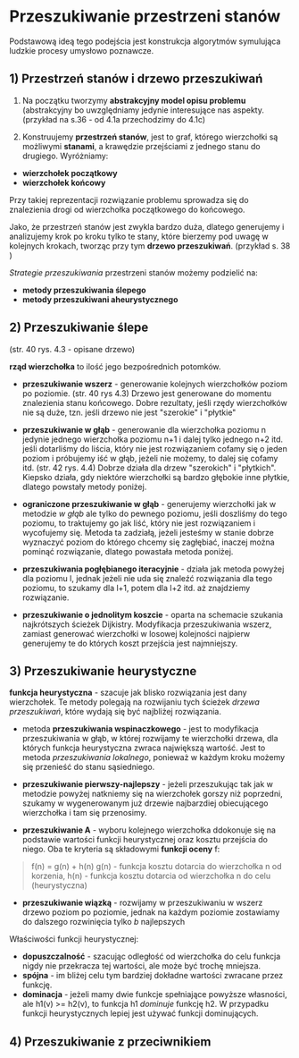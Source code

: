 # Przeszukiwanie przestrzeni stanów

Podstawową ideą tego podejścia jest konstrukcja algorytmów symulująca ludzkie procesy umysłowo poznawcze.

## 1) Przestrzeń stanów i drzewo przeszukiwań

1. Na początku tworzymy **abstrakcyjny model opisu problemu** (abstrakcyjny bo uwzględniamy jedynie interesujące nas aspekty. (przykład na s.36 - od 4.1a przechodzimy do 4.1c)

2. Konstruujemy **przestrzeń stanów**, jest to graf, którego wierzchołki są możliwymi **stanami**, a krawędzie przejściami z jednego stanu do drugiego. Wyróżniamy:
- **wierzchołek początkowy**
- **wierzchołek końcowy**

Przy takiej reprezentacji rozwiązanie problemu sprowadza się do znalezienia drogi od wierzchołka początkowego do końcowego.

Jako, że przestrzeń stanów jest zwykla bardzo duża, dlatego generujemy i analizujemy krok po kroku tylko te stany, które bierzemy pod uwagę w kolejnych krokach, tworząc przy tym **drzewo przeszukiwań**. (przykład s. 38 )

*Strategie przeszukiwania* przestrzeni stanów możemy podzielić na:
- **metody przeszukiwania ślepego**
- **metody przeszukiwani aheurystycznego**

## 2) Przeszukiwanie ślepe

(str. 40 rys. 4.3 - opisane drzewo)

**rząd wierzchołka** to ilość jego bezpośrednich potomków.

- **przeszukiwanie wszerz** - generowanie kolejnych wierzchołków poziom po poziomie. (str. 40 rys 4.3) Drzewo jest generowane do momentu znalezienia stanu końcowego. Dobre rezultaty, jeśli rzędy wierzchołków nie są duże, tzn. jeśli drzewo nie jest "szerokie" i "płytkie"

- **przeszukiwanie w głąb** - generowanie dla wierzchołka poziomu n jedynie jednego wierzchołka poziomu n+1 i dalej tylko jednego n+2 itd. jeśli dotarliśmy do liścia, który nie jest rozwiązaniem cofamy się o jeden poziom i próbujemy iść w głąb, jeżeli nie możemy, to dalej się cofamy itd. (str. 42 rys. 4.4) Dobrze działa dla drzew "szerokich" i "płytkich". Kiepsko działa, gdy niektóre wierzchołki są bardzo głębokie inne płytkie, dlatego powstały metody poniżej.

- **ograniczone przeszukiwanie w głąb** - generujemy wierzchołki jak w metodzie *w głąb* ale tylko do pewnego poziomu, jeśli doszliśmy do tego poziomu, to traktujemy go jak liść, który nie jest rozwiązaniem i wycofujemy się. Metoda ta zadziałą, jeżeli jesteśmy w stanie dobrze wyznaczyć poziom do którego chcemy się zagłębiać, inaczej można pominąć rozwiązanie, dlatego powastała metoda poniżej.

- **przeszukiwania pogłębianego iteracyjnie** - działa jak metoda powyżej dla poziomu l, jednak jeżeli nie uda się znaleźć rozwiązania dla tego poziomu, to szukamy dla l+1, potem dla l+2 itd. aż znajdziemy rozwiązanie.

- **przeszukiwanie o jednolitym koszcie** - oparta na schemacie szukania najkrótszych ścieżek Dijkistry. Modyfikacja przeszukiwania wszerz, zamiast generować wierzchołki w losowej kolejności najpierw generujemy te do których koszt przejścia jest najmniejszy.

## 3) Przeszukiwanie heurystyczne

**funkcja heurystyczna** - szacuje jak blisko rozwiązania jest dany wierzchołek. Te metody polegają na rozwijaniu tych ścieżek *drzewa przeszukiwań*, które wydają się być najbliżej rozwiązania.

- metoda **przeszukiwania wspinaczkowego** - jest to modyfikacja przeszukiwania w głąb, w której rozwijamy te wierzchołki drzewa, dla których funkcja heurystyczna zwraca największą wartość. Jest to metoda *przeszukiwania lokalnego*, ponieważ w każdym kroku możemy się przenieść do stanu sąsiedniego.

- **przeszukiwanie pierwszy-najlepszy** - jeżeli przeszukując tak jak w metodzie powyżej natkniemy się na wierzchołek gorszy niż poprzedni, szukamy w wygenerowanym już drzewie najbarzdiej obiecującego wierzchołka i tam się przenosimy.

- **przeszukiwanie A** - wyboru kolejnego wierzchołka ddokonuje się na podstawie wartości funkcji heurystycznej oraz kosztu przejścia do niego. Oba te kryteria są składowymi **funkcji oceny** f:
> f(n) = g(n) + h(n)
g(n) - funkcja kosztu dotarcia do wierzchołka n od korzenia, h(n) - funkcja kosztu dotarcia od wierzchołka n do celu (heurystyczna)

- **przeszukiwanie wiązką** - rozwijamy w przeszukiwaniu w wszerz drzewo poziom po poziomie, jednak na każdym poziomie zostawiamy do dalszego rozwinięcia tylko *b* najlepszych

Właściwości funkcji heurystycznej:
- **dopuszczalność** - szacując odległość od wierzchołka do celu funkcja nigdy nie przekracza tej wartości, ale może być trochę mniejsza.
- **spójna** - im bliżej celu tym bardziej dokładne wartości zwracane przez funkcję.
- **dominacja** - jeżeli mamy dwie funkcje spełniające powyższe własności, ale h1(v) >= h2(v), to funkcja h1 *dominuje* funkcję h2. W przypadku funkcji heurystycznych lepiej jest używać funkcji dominujących.

## 4) Przeszukiwanie z przeciwnikiem


